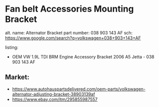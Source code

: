 # Fan belt Accessories Mounting Bracket
alt. name: Alternator Bracket
part number: 038 903 143 AF
sch: https://www.google.com/search?q=volkswagen+038+903+143+AF

listing:
- OEM VW 1.9L TDI BRM Engine Accessory Bracket 2006 A5 Jetta - 038 903 143 AF

## Market:
- https://www.autohauspartsdelivered.com/oem-parts/volkswagen-alternator-adjusting-bracket-38903139af
- https://www.ebay.com/itm/295855987557
